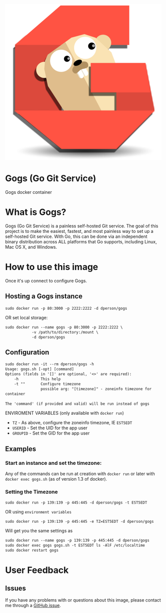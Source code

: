 [![logo](https://raw.githubusercontent.com/dperson/gogs/master/logo.png)](http://gogs.io/)

# Gogs (Go Git Service)

Gogs docker container

# What is Gogs?

Gogs (Go Git Service) is a painless self-hosted Git service. The goal of this
project is to make the easiest, fastest, and most painless way to set up a
self-hosted Git service. With Go, this can be done via an independent binary
distribution across ALL platforms that Go supports, including Linux, Mac OS X,
and Windows.

# How to use this image

Once it's up connect to configure Gogs.

## Hosting a Gogs instance

    sudo docker run -p 80:3000 -p 2222:2222 -d dperson/gogs

OR set local storage:

    sudo docker run --name gogs -p 80:3000 -p 2222:2222 \
                -v /path/to/directory:/mount \
                -d dperson/gogs

## Configuration

    sudo docker run -it --rm dperson/gogs -h
    Usage: gogs.sh [-opt] [command]
    Options (fields in '[]' are optional, '<>' are required):
        -h          This help
        -t ""       Configure timezone
                    possible arg: "[timezone]" - zoneinfo timezone for container

    The 'command' (if provided and valid) will be run instead of gogs

ENVIROMENT VARIABLES (only available with `docker run`)

 * `TZ` - As above, configure the zoneinfo timezone, IE `EST5EDT`
 * `USERID` - Set the UID for the app user
 * `GROUPID` - Set the GID for the app user

## Examples

### Start an instance and set the timezone:

Any of the commands can be run at creation with `docker run` or later with
`docker exec gogs.sh` (as of version 1.3 of docker).

### Setting the Timezone

    sudo docker run -p 139:139 -p 445:445 -d dperson/gogs -t EST5EDT

OR using `environment variables`

    sudo docker run -p 139:139 -p 445:445 -e TZ=EST5EDT -d dperson/gogs

Will get you the same settings as

    sudo docker run --name gogs -p 139:139 -p 445:445 -d dperson/gogs
    sudo docker exec gogs gogs.sh -t EST5EDT ls -AlF /etc/localtime
    sudo docker restart gogs

# User Feedback

## Issues

If you have any problems with or questions about this image, please contact me
through a [GitHub issue](https://github.com/dperson/gogs/issues).
